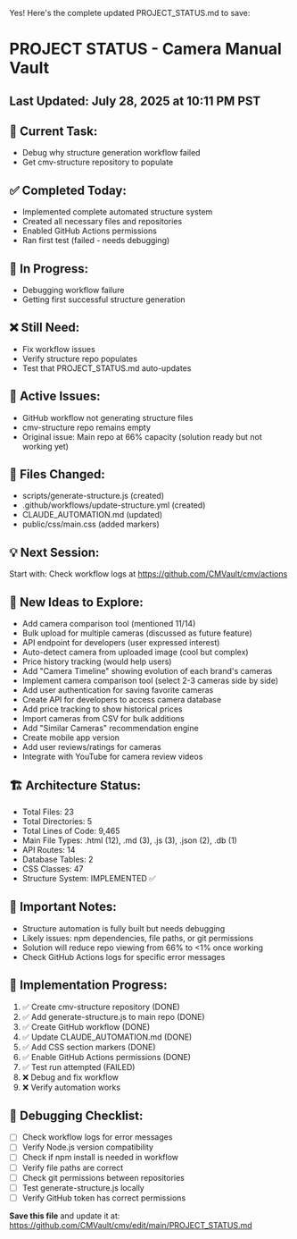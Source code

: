 Yes! Here's the complete updated PROJECT_STATUS.md to save:

# PROJECT STATUS - Camera Manual Vault


## Last Updated: July 28, 2025 at 10:11 PM PST

## 🎯 Current Task:
- Debug why structure generation workflow failed
- Get cmv-structure repository to populate


## ✅ Completed Today:
- Implemented complete automated structure system
- Created all necessary files and repositories
- Enabled GitHub Actions permissions
- Ran first test (failed - needs debugging)


## 🔄 In Progress:
- Debugging workflow failure
- Getting first successful structure generation


## ❌ Still Need:
- Fix workflow issues
- Verify structure repo populates
- Test that PROJECT_STATUS.md auto-updates


## 🐛 Active Issues:
- GitHub workflow not generating structure files
- cmv-structure repo remains empty
- Original issue: Main repo at 66% capacity (solution ready but not working yet)


## 📁 Files Changed:
- scripts/generate-structure.js (created)
- .github/workflows/update-structure.yml (created)
- CLAUDE_AUTOMATION.md (updated)
- public/css/main.css (added markers)


## 💡 Next Session:
Start with: Check workflow logs at https://github.com/CMVault/cmv/actions


## 🚀 New Ideas to Explore:
- Add camera comparison tool (mentioned 11/14)
- Bulk upload for multiple cameras (discussed as future feature)
- API endpoint for developers (user expressed interest)
- Auto-detect camera from uploaded image (cool but complex)
- Price history tracking (would help users)
- Add "Camera Timeline" showing evolution of each brand's cameras
- Implement camera comparison tool (select 2-3 cameras side by side)
- Add user authentication for saving favorite cameras
- Create API for developers to access camera database
- Add price tracking to show historical prices
- Import cameras from CSV for bulk additions
- Add "Similar Cameras" recommendation engine
- Create mobile app version
- Add user reviews/ratings for cameras
- Integrate with YouTube for camera review videos


## 🏗️ Architecture Status:
- Total Files: 23
- Total Directories: 5
- Total Lines of Code: 9,465
- Main File Types: .html (12), .md (3), .js (3), .json (2), .db (1)
- API Routes: 14
- Database Tables: 2
- CSS Classes: 47
- Structure System: IMPLEMENTED ✅

## 📝 Important Notes:
- Structure automation is fully built but needs debugging
- Likely issues: npm dependencies, file paths, or git permissions
- Solution will reduce repo viewing from 66% to <1% once working
- Check GitHub Actions logs for specific error messages


## 🔧 Implementation Progress:
1. ✅ Create cmv-structure repository (DONE)
2. ✅ Add generate-structure.js to main repo (DONE)
3. ✅ Create GitHub workflow (DONE)
4. ✅ Update CLAUDE_AUTOMATION.md (DONE)
5. ✅ Add CSS section markers (DONE)
6. ✅ Enable GitHub Actions permissions (DONE)
7. ✅ Test run attempted (FAILED)
8. ❌ Debug and fix workflow
9. ❌ Verify automation works


## 🐞 Debugging Checklist:
- [ ] Check workflow logs for error messages
- [ ] Verify Node.js version compatibility
- [ ] Check if npm install is needed in workflow
- [ ] Verify file paths are correct
- [ ] Check git permissions between repositories
- [ ] Test generate-structure.js locally
- [ ] Verify GitHub token has correct permissions

**Save this file** and update it at: https://github.com/CMVault/cmv/edit/main/PROJECT_STATUS.md

